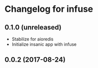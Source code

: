 Changelog for infuse
=====================

0.1.0 (unreleased)
------------------

- Stabilize for aioredis
- Initialize insanic app with infuse


0.0.2 (2017-08-24)
------------------
